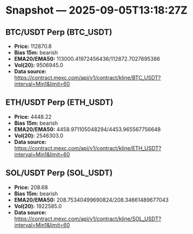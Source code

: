 # Snapshot — 2025-09-05T13:18:27Z

## BTC/USDT Perp (BTC_USDT)
- **Price:** 112870.8
- **Bias 15m:** bearish
- **EMA20/EMA50:** 113000.41972456436/112872.7027695386
- **Vol(20):** 9506945.0
- **Data source:** https://contract.mexc.com/api/v1/contract/kline/BTC_USDT?interval=Min1&limit=60

## ETH/USDT Perp (ETH_USDT)
- **Price:** 4448.22
- **Bias 15m:** bearish
- **EMA20/EMA50:** 4458.971105048294/4453.965567756648
- **Vol(20):** 2546303.0
- **Data source:** https://contract.mexc.com/api/v1/contract/kline/ETH_USDT?interval=Min1&limit=60

## SOL/USDT Perp (SOL_USDT)
- **Price:** 208.68
- **Bias 15m:** bearish
- **EMA20/EMA50:** 208.75340499690824/208.34661489677043
- **Vol(20):** 1922585.0
- **Data source:** https://contract.mexc.com/api/v1/contract/kline/SOL_USDT?interval=Min1&limit=60
